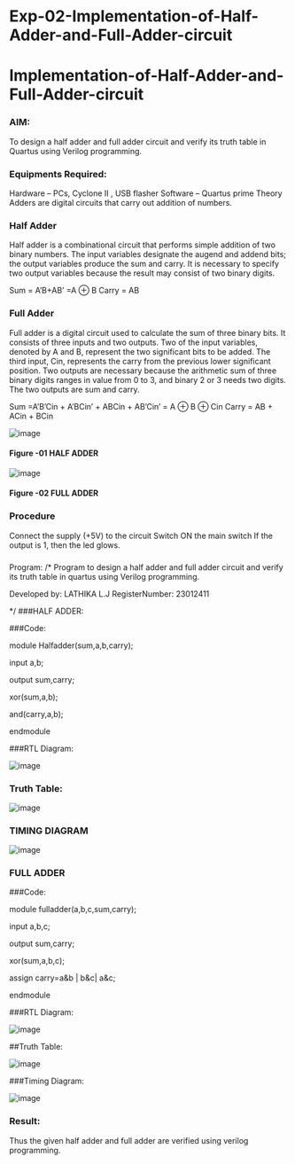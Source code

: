 # Exp-02-Implementation-of-Half-Adder-and-Full-Adder-circuit

# Implementation-of-Half-Adder-and-Full-Adder-circuit
### AIM:
To design a half adder and full adder circuit and verify its truth table in Quartus using Verilog programming.

### Equipments Required:
Hardware – PCs, Cyclone II , USB flasher
Software – Quartus prime
Theory
Adders are digital circuits that carry out addition of numbers.

### Half Adder
Half adder is a combinational circuit that performs simple addition of two binary numbers. The input variables designate the augend and addend bits; the output variables produce the sum and carry. It is necessary to specify two output variables because the result may consist of two binary digits.

Sum = A’B+AB’ =A ⊕ B Carry = AB

### Full Adder
Full adder is a digital circuit used to calculate the sum of three binary bits. It consists of three inputs and two outputs. Two of the input variables, denoted by A and B, represent the two significant bits to be added. The third input, Cin, represents the carry from the previous lower significant position. Two outputs are necessary because the arithmetic sum of three binary digits ranges in value from 0 to 3, and binary 2 or 3 needs two digits. The two outputs are sum and carry.

Sum =A’B’Cin + A’BCin’ + ABCin + AB’Cin’ = A ⊕ B ⊕ Cin Carry = AB + ACin + BCin

 ![image](https://user-images.githubusercontent.com/36288975/163552156-a13e5a56-c638-4110-97d9-8896907c8d25.png)

#### Figure -01 HALF ADDER 


![image](https://user-images.githubusercontent.com/36288975/163552057-b3547877-6d07-45b4-b7e0-bcfebfad9e1d.png)

#### Figure -02 FULL ADDER 

### Procedure

Connect the supply (+5V) to the circuit
Switch ON the main switch
If the output is 1, then the led glows.
### 
Program:
/*
Program to design a half adder and full adder circuit and verify its truth table in quartus using Verilog programming.

Developed by: LATHIKA L.J
RegisterNumber:  23012411

*/
###HALF ADDER:

###Code:

module Halfadder(sum,a,b,carry);

input a,b;

output sum,carry;

xor(sum,a,b);

and(carry,a,b);

endmodule 

###RTL Diagram:


![image](https://github.com/Lathika2006/Exp-02-Implementation-of-Half-Adder-and-Full-Adder-circuit/assets/148959215/f952dcf1-fe69-4d09-bf1a-64c165b1a8e6)

### Truth Table:


![image](https://github.com/Lathika2006/Exp-02-Implementation-of-Half-Adder-and-Full-Adder-circuit/assets/148959215/bd5a5cd6-89df-43ad-a6a9-30e604ba3740)

### TIMING DIAGRAM


![image](https://github.com/Lathika2006/Exp-02-Implementation-of-Half-Adder-and-Full-Adder-circuit/assets/148959215/982ad477-3a90-47ef-8262-7a89e6961fcc)

### FULL ADDER

###Code:

module fulladder(a,b,c,sum,carry);

input a,b,c;

output sum,carry;

xor(sum,a,b,c);

assign carry=a&b | b&c| a&c;

endmodule

###RTL Diagram:

![image](https://github.com/Lathika2006/Exp-02-Implementation-of-Half-Adder-and-Full-Adder-circuit/assets/148959215/2ae22c99-4f69-4019-a001-1d6feb39cdb7)

##Truth Table:

![image](https://github.com/Lathika2006/Exp-02-Implementation-of-Half-Adder-and-Full-Adder-circuit/assets/148959215/6d5933b8-06f7-415d-b47d-1b88939af352)

###Timing Diagram:

![image](https://github.com/Lathika2006/Exp-02-Implementation-of-Half-Adder-and-Full-Adder-circuit/assets/148959215/5dc065e3-a053-4a2e-a4a7-e8caeef2d6b9)

### Result:

Thus the given half adder and full adder are verified using verilog programming.
